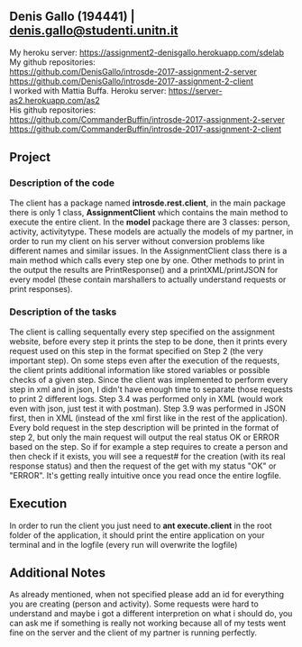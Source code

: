 ## Denis Gallo (194441) | denis.gallo@studenti.unitn.it
My heroku server: https://assignment2-denisgallo.herokuapp.com/sdelab  
My github repositories:  
https://github.com/DenisGallo/introsde-2017-assignment-2-server  
https://github.com/DenisGallo/introsde-2017-assignment-2-client   
I worked with Mattia Buffa. 
Heroku server: https://server-as2.herokuapp.com/as2  
His github repositories:  
https://github.com/CommanderBuffin/introsde-2017-assignment-2-server  
https://github.com/CommanderBuffin/introsde-2017-assignment-2-client 

## Project

### Description of the code
The client has a package named **introsde.rest.client**, in the main package there is only 1 class, **AssignmentClient** which contains the main method to execute the entire client. In the **model** package there are 3 classes: person, activity, activitytype. These models are actually the models of my partner, in order to run my client on his server without conversion problems like different names and similar issues.
In the AssignmentClient class there is a main method which calls every step one by one. Other methods to print in the output the results are PrintResponse() and a printXML/printJSON for every model (these contain marshallers to actually understand requests or print responses).

### Description of the tasks
The client is calling sequentally every step specified on the assignment website, before every step it prints the step to be done, then it prints every request used on this step in the format specified on Step 2 (the very important step). On some steps even after the execution of the requests, the client prints additional information like stored variables or possible checks of a given step. Since the client was implemented to perform every step in xml and in json, I didn't have enough time to separate those requests to print 2 different logs. 
Step 3.4 was performed only in XML (would work even with json, just test it with postman).
Step 3.9 was performed in JSON first, then in XML (instead of the xml first like in the rest of the application).
Every bold request in the step description will be printed in the format of step 2, but only the main request will output the real status OK or ERROR based on the step. So if for example a step requires to create a person and then check if it exists, you will see a request# for the creation (with its real response status) and then the request of the get with my status "OK" or "ERROR". It's getting really intuitive once you read once the entire logfile.


## Execution
In order to run the client you just need to **ant execute.client** in the root folder of the application, it should print the entire application on your terminal and in the logfile (every run will overwrite the logfile)

## Additional Notes
As already mentioned, when not specified please add an id for everything you are creating (person and activity). Some requests were hard to understand and maybe i got a different interpretion on what i should do, you can ask me if something is really not working because all of my tests went fine on the server and the client of my partner is running perfectly.
